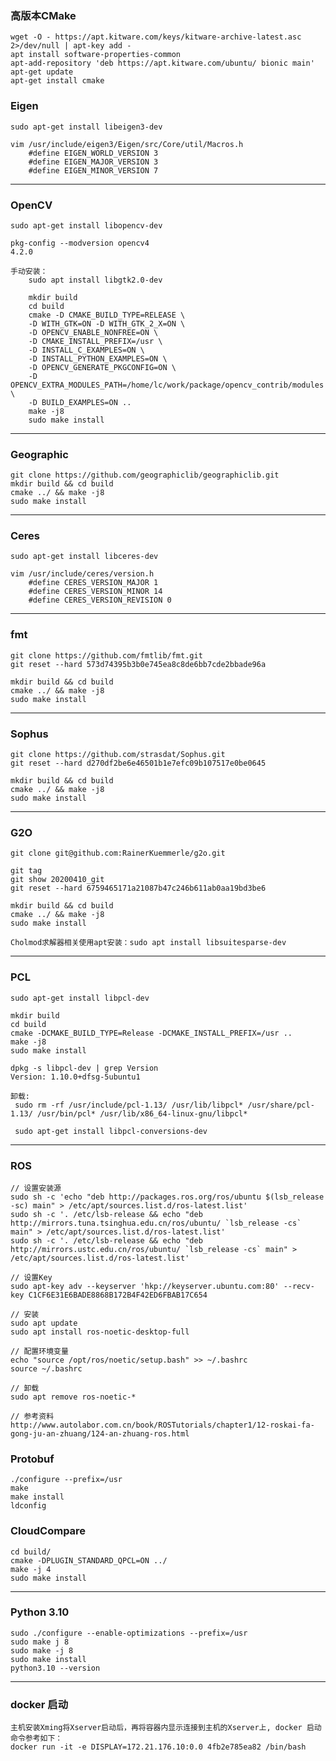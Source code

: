 ### 高版本CMake
    wget -O - https://apt.kitware.com/keys/kitware-archive-latest.asc 2>/dev/null | apt-key add -
    apt install software-properties-common
    apt-add-repository 'deb https://apt.kitware.com/ubuntu/ bionic main'
    apt-get update
    apt-get install cmake

### Eigen
    sudo apt-get install libeigen3-dev

    vim /usr/include/eigen3/Eigen/src/Core/util/Macros.h
        #define EIGEN_WORLD_VERSION 3
        #define EIGEN_MAJOR_VERSION 3
        #define EIGEN_MINOR_VERSION 7
---

### OpenCV
    sudo apt-get install libopencv-dev

    pkg-config --modversion opencv4
    4.2.0

    手动安装：
        sudo apt install libgtk2.0-dev

        mkdir build
        cd build
        cmake -D CMAKE_BUILD_TYPE=RELEASE \
        -D WITH_GTK=ON -D WITH_GTK_2_X=ON \
        -D OPENCV_ENABLE_NONFREE=ON \
        -D CMAKE_INSTALL_PREFIX=/usr \
        -D INSTALL_C_EXAMPLES=ON \
        -D INSTALL_PYTHON_EXAMPLES=ON \
        -D OPENCV_GENERATE_PKGCONFIG=ON \
        -D OPENCV_EXTRA_MODULES_PATH=/home/lc/work/package/opencv_contrib/modules \
        -D BUILD_EXAMPLES=ON ..
        make -j8
        sudo make install
---

### Geographic
    git clone https://github.com/geographiclib/geographiclib.git
    mkdir build && cd build
    cmake ../ && make -j8
    sudo make install
---

### Ceres
    sudo apt-get install libceres-dev

    vim /usr/include/ceres/version.h
        #define CERES_VERSION_MAJOR 1
        #define CERES_VERSION_MINOR 14
        #define CERES_VERSION_REVISION 0
---

### fmt
    git clone https://github.com/fmtlib/fmt.git
    git reset --hard 573d74395b3b0e745ea8c8de6bb7cde2bbade96a

    mkdir build && cd build
    cmake ../ && make -j8
    sudo make install
---

### Sophus
    git clone https://github.com/strasdat/Sophus.git
    git reset --hard d270df2be6e46501b1e7efc09b107517e0be0645

    mkdir build && cd build
    cmake ../ && make -j8
    sudo make install
---

### G2O
    git clone git@github.com:RainerKuemmerle/g2o.git
    
    git tag
    git show 20200410_git
    git reset --hard 6759465171a21087b47c246b611ab0aa19bd3be6
    
    mkdir build && cd build
    cmake ../ && make -j8 
    sudo make install

    Cholmod求解器相关使用apt安装：sudo apt install libsuitesparse-dev
---

### PCL
    sudo apt-get install libpcl-dev
   
    mkdir build
    cd build
    cmake -DCMAKE_BUILD_TYPE=Release -DCMAKE_INSTALL_PREFIX=/usr ..
    make -j8
    sudo make install

    dpkg -s libpcl-dev | grep Version
	Version: 1.10.0+dfsg-5ubuntu1

    卸载:
     sudo rm -rf /usr/include/pcl-1.13/ /usr/lib/libpcl* /usr/share/pcl-1.13/ /usr/bin/pcl* /usr/lib/x86_64-linux-gnu/libpcl*
    
     sudo apt-get install libpcl-conversions-dev
---

### ROS
    // 设置安装源
    sudo sh -c 'echo "deb http://packages.ros.org/ros/ubuntu $(lsb_release -sc) main" > /etc/apt/sources.list.d/ros-latest.list'
    sudo sh -c '. /etc/lsb-release && echo "deb http://mirrors.tuna.tsinghua.edu.cn/ros/ubuntu/ `lsb_release -cs` main" > /etc/apt/sources.list.d/ros-latest.list'
    sudo sh -c '. /etc/lsb-release && echo "deb http://mirrors.ustc.edu.cn/ros/ubuntu/ `lsb_release -cs` main" > /etc/apt/sources.list.d/ros-latest.list'
    
    // 设置Key
    sudo apt-key adv --keyserver 'hkp://keyserver.ubuntu.com:80' --recv-key C1CF6E31E6BADE8868B172B4F42ED6FBAB17C654

    // 安装
    sudo apt update
    sudo apt install ros-noetic-desktop-full

    // 配置环境变量
    echo "source /opt/ros/noetic/setup.bash" >> ~/.bashrc
    source ~/.bashrc

    // 卸载
    sudo apt remove ros-noetic-*

    // 参考资料
    http://www.autolabor.com.cn/book/ROSTutorials/chapter1/12-roskai-fa-gong-ju-an-zhuang/124-an-zhuang-ros.html

### Protobuf
    ./configure --prefix=/usr
    make
    make install
    ldconfig

### CloudCompare
    cd build/
    cmake -DPLUGIN_STANDARD_QPCL=ON ../
    make -j 4
    sudo make install
 ---

### Python 3.10
    sudo ./configure --enable-optimizations --prefix=/usr
    sudo make j 8
    sudo make -j 8
    sudo make install
    python3.10 --version

--- 
### docker 启动
    主机安装Xming将Xserver启动后，再将容器内显示连接到主机的Xserver上, docker 启动命令参考如下：
    docker run -it -e DISPLAY=172.21.176.10:0.0 4fb2e785ea82 /bin/bash


